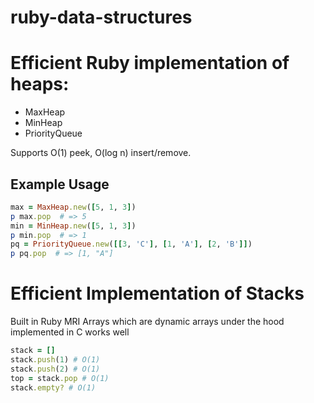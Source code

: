 # ruby-data-structures

# Efficient Ruby implementation of heaps:
- MaxHeap
- MinHeap
- PriorityQueue

Supports O(1) peek, O(log n) insert/remove.

## Example Usage

```ruby
max = MaxHeap.new([5, 1, 3])
p max.pop  # => 5
min = MinHeap.new([5, 1, 3])
p min.pop  # => 1
pq = PriorityQueue.new([[3, 'C'], [1, 'A'], [2, 'B']])
p pq.pop  # => [1, "A"]
```

# Efficient Implementation of Stacks
Built in Ruby MRI Arrays which are dynamic arrays under the hood implemented in C works well

```ruby
stack = []
stack.push(1) # O(1)
stack.push(2) # O(1)
top = stack.pop # O(1)
stack.empty? # O(1)
```
